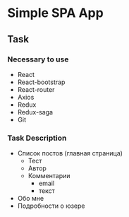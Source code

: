 # Simple SPA App

## Task

### Necessary to use
- React
- React-bootstrap
- React-router
- Axios
- Redux
- Redux-saga
- Git

### Task Description
- Список постов (главная страница)
  - Тест
  - Автор
  - Комментарии
    - email
    - текст
- Обо мне
- Подробности о юзере